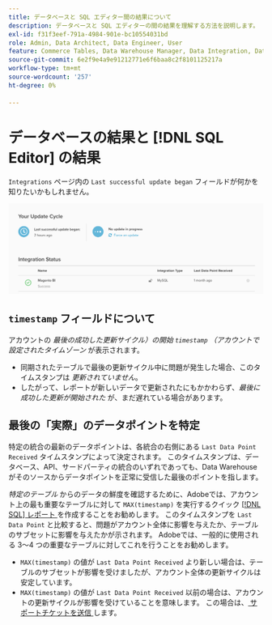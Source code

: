```yaml
---
title: データベースと SQL エディター間の結果について
description: データベースと SQL エディターの間の結果を理解する方法を説明します。
exl-id: f31f3eef-791a-4984-901e-bc10554031bd
role: Admin, Data Architect, Data Engineer, User
feature: Commerce Tables, Data Warehouse Manager, Data Integration, Data Import/Export
source-git-commit: 6e2f9e4a9e91212771e6f6baa8c2f8101125217a
workflow-type: tm+mt
source-wordcount: '257'
ht-degree: 0%

---
```


# データベースの結果と [!DNL SQL Editor] の結果

`Integrations` ページ内の `Last successful update began` フィールドが何かを知りたいかもしれません。

![Last_successful_update.png](../../../assets/Last_successful_update.png)

## `timestamp` フィールドについて

アカウントの _最後の成功した更新サイクル）の開始 `timestamp` （アカウントで設定されたタイムゾーン_ が表示されます。

- 同期されたテーブルで最後の更新サイクル中に問題が発生した場合、このタイムスタンプは *更新されていません*。
- したがって、レポートが新しいデータで更新されたにもかかわらず、*最後に成功した更新が開始された* が、まだ遅れている場合があります。

## 最後の「実際」のデータポイントを特定

特定の統合の最新のデータポイントは、各統合の右側にある `Last Data Point Received` タイムスタンプによって決定されます。 このタイムスタンプは、データベース、API、サードパーティの統合のいずれであっても、Data Warehouseがそのソースからデータポイントを正常に受信した最後のポイントを指します。

*特定のテーブル* からのデータの鮮度を確認するために、Adobeでは、アカウント上の最も重要なテーブルに対して `MAX(timestamp)` を実行するクイック [[!DNL SQL]  レポート ](../../dev-reports/sql-rpt-bldr.md) を作成することをお勧めします。 このタイムスタンプを `Last Data Point` と比較すると、問題がアカウント全体に影響を与えたか、テーブルのサブセットに影響を与えたかが示されます。 Adobeでは、一般的に使用される 3～4 つの重要なテーブルに対してこれを行うことをお勧めします。

- `MAX(timestamp)` の値が `Last Data Point Received` より新しい場合は、テーブルのサブセットが影響を受けましたが、アカウント全体の更新サイクルは安定しています。
- `MAX(timestamp)` の値が `Last Data Point Received` 以前の場合は、アカウントの更新サイクルが影響を受けていることを意味します。 この場合は、[ サポートチケットを送信 ](https://experienceleague.adobe.com/docs/commerce-knowledge-base/kb/troubleshooting/miscellaneous/mbi-service-policies.html) します。
